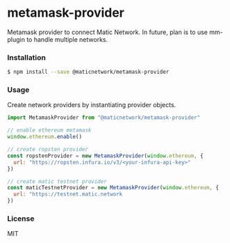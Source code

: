 # metamask-provider

Metamask provider to connect Matic Network. In future, plan is to use mm-plugin to handle multiple networks.

### Installation

```bash
$ npm install --save @maticnetwork/metamask-provider
```

### Usage

Create network providers by instantiating provider objects.

```js
import MetamaskProvider from "@maticnetwork/metamask-provider"

// enable ethereum metamask
window.ethereum.enable()

// create ropsten provider
const ropstenProvider = new MetamaskProvider(window.ethereum, {
  url: "https://ropsten.infura.io/v3/<your-infura-api-key>"
})

// create matic testnet provider
const maticTestnetProvider = new MetamaskProvider(window.ethereum, {
  url: "https://testnet.matic.network
})
```

### License

MIT
